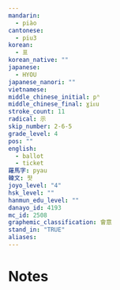 ```yaml
---
mandarin:
  - piào
cantonese:
  - piu3
korean:
  - 표
korean_native: ""
japanese:
  - HYOU
japanese_nanori: ""
vietnamese:
middle_chinese_initial: pʰ
middle_chinese_final: ɣiᴇu
stroke_count: 11
radical: 示
skip_number: 2-6-5
grade_level: 4
pos: ""
english:
  - ballot
  - ticket
羅馬字: pyau
韓文: 퍗
joyo_level: "4"
hsk_level: ""
hanmun_edu_level: ""
danayo_id: 4193
mc_id: 2508
graphemic_classification: 會意
stand_in: "TRUE"
aliases:
---
```


# Notes
